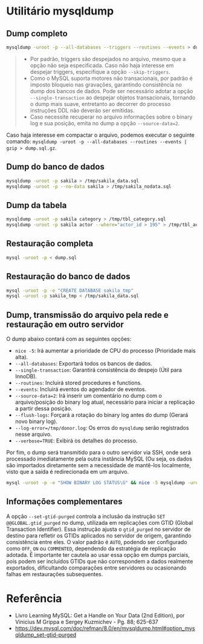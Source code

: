 # Utilitário mysqldump

## Dump completo
```bash
mysqldump -uroot -p --all-databases --triggers --routines --events > dump.sql
```

> - Por padrão, triggers são despejados no arquivo, mesmo que a opção não seja especificada. Caso não haja interesse em despejar triggers, especifique a opção `--skip-triggers`.
> - Como o MySQL suporta motores não transacionais, por padrão é imposto bloqueio nas gravações, garantindo consistência no dump dos bancos de dados. Pode ser necessário adotar a opção `--single-transaction` ao despejar objetos transacionais, tornando o dump mais suave, entretanto ao decorrer do processo instruções DDL não deverão ser emitidas.
> - Caso necessite recuperar no arquivo informações sobre o binary log e sua posição, emita no dump a opção `--source-data=2`.

Caso haja interesse em compactar o arquivo, podemos executar o seguinte comando: `mysqldump -uroot -p --all-databases --routines --events | gzip > dump.sql.gz`.

## Dump do banco de dados
```bash
mysqldump -uroot -p sakila > /tmp/sakila_data.sql
mysqldump -uroot -p --no-data sakila > /tmp/sakila_nodata.sql
```

## Dump da tabela
```bash
mysqldump -uroot -p sakila category > /tmp/tbl_category.sql
mysqldump -uroot -p sakila actor --where="actor_id > 195" > /tmp/tbl_actor.sql
```

## Restauração completa
```bash
mysql -uroot -p < dump.sql
```

## Restauração do banco de dados
```bash
mysql -uroot -p -e "CREATE DATABASE sakila_tmp"
mysql -uroot -p sakila_tmp < /tmp/sakila_data.sql
```

## Dump, transmissão do arquivo pela rede e restauração em outro servidor
O dump abaixo contará com as seguintes opções:

- `nice -5`: Irá aumentar a prioridade de CPU do processo (Prioridade mais alta).
- `--all-databases`: Exportará todos os bancos de dados.
- `--single-transaction`: Garantirá consistência do despejo (Útil para InnoDB).
- `--routines`: Incluirá stored procedures e functions.
- `--events`: Incluirá eventos do agendador de eventos.
- `--source-data=2`: Irá inserir um comentário no dump com o arquivo/posição do binary log atual, necessário para iniciar a replicação a partir dessa posição.
- `--flush-logs`: Forçará a rotação do binary log antes do dump (Gerará novo binary log).
- `--log-error=/tmp/donor.log`: Os erros do `mysqldump` serão registrados nesse arquivo.
- `--verbose=TRUE`: Exibirá os detalhes do processo.

Por fim, o dump será transmitido para o outro servidor via SSH, onde será processado imediatamente pela outra instância MySQL (Ou seja, os dados são importados diretamente sem a necessidade de mantê-los localmente, visto que a saída é redirecionada em um arquivo.

```bash
mysql -uroot -p -e "SHOW BINARY LOG STATUS\G" && nice -5 mysqldump -uroot -p --all-databases --single-transaction --routines --events --source-data=2 --flush-logs --log-error=/tmp/donor.log --verbose=TRUE | ssh mysql@destination_ip_address mysql -uroot -p 1> /tmp/receiver.log 2>&1
```

## Informações complementares
A opção `--set-gtid-purged` controla a inclusão da instrução `SET @@GLOBAL.gtid_purged` no dump, utilizada em replicações com GTID (Global Transaction Identifier). Essa instrução ajusta o `gtid_purged` no servidor de destino para refletir os GTIDs aplicados no servidor de origem, garantindo consistência entre eles. O valor padrão é `AUTO`, podendo ser configurado como `OFF`, `ON` ou `COMMENTED`, dependendo da estratégia de replicação adotada. É importante ter cautela ao usar essa opção em dumps parciais, pois podem ser incluídos GTIDs que não correspondem a dados realmente exportados, dificultando comparações entre servidores ou ocasionando falhas em restaurações subsequentes.

# Referência
- Livro Learning MySQL: Get a Handle on Your Data (2nd Edition), por Vinicius M Grippa e Sergey Kuzmichev - Pg. 88; 625-637
- https://dev.mysql.com/doc/refman/8.0/en/mysqldump.html#option_mysqldump_set-gtid-purged